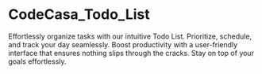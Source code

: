 # CodeCasa_Todo_List
Effortlessly organize tasks with our intuitive Todo List. Prioritize, schedule, and track your day seamlessly. Boost productivity with a user-friendly interface that ensures nothing slips through the cracks. Stay on top of your goals effortlessly.
